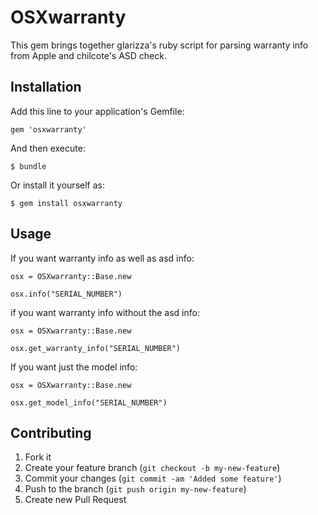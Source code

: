 # OSXwarranty

This gem brings together glarizza's ruby script for parsing warranty info from Apple and chilcote's ASD check.
## Installation

Add this line to your application's Gemfile:

    gem 'osxwarranty'

And then execute:

    $ bundle

Or install it yourself as:

    $ gem install osxwarranty

## Usage

If you want warranty info as well as asd info:

	osx = OSXwarranty::Base.new

	osx.info("SERIAL_NUMBER")

if you want warranty info without the asd info:

	osx = OSXwarranty::Base.new

	osx.get_warranty_info("SERIAL_NUMBER")

If you want just the model info:

	osx = OSXwarranty::Base.new

	osx.get_model_info("SERIAL_NUMBER")	


## Contributing

1. Fork it
2. Create your feature branch (`git checkout -b my-new-feature`)
3. Commit your changes (`git commit -am 'Added some feature'`)
4. Push to the branch (`git push origin my-new-feature`)
5. Create new Pull Request
